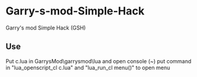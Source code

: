 # Garry-s-mod-Simple-Hack
Garry's mod Simple Hack (GSH)

## Use
Put c.lua in GarrysMod\garrysmod\lua 
and open console (~) put command in "lua_openscript_cl c.lua" 
and "lua_run_cl menu()" to open menu
